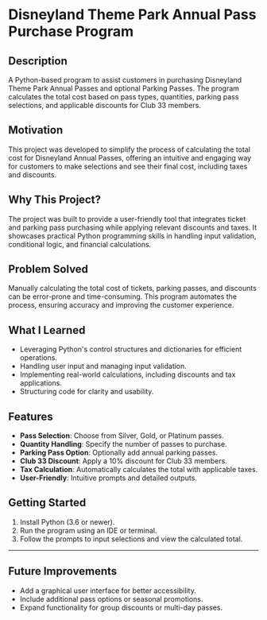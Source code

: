 # Disneyland Theme Park Annual Pass Purchase Program

## Description
A Python-based program to assist customers in purchasing Disneyland Theme Park Annual Passes and optional Parking Passes. The program calculates the total cost based on pass types, quantities, parking pass selections, and applicable discounts for Club 33 members.

## Motivation
This project was developed to simplify the process of calculating the total cost for Disneyland Annual Passes, offering an intuitive and engaging way for customers to make selections and see their final cost, including taxes and discounts.

## Why This Project?
The project was built to provide a user-friendly tool that integrates ticket and parking pass purchasing while applying relevant discounts and taxes. It showcases practical Python programming skills in handling input validation, conditional logic, and financial calculations.

## Problem Solved
Manually calculating the total cost of tickets, parking passes, and discounts can be error-prone and time-consuming. This program automates the process, ensuring accuracy and improving the customer experience.

## What I Learned
- Leveraging Python's control structures and dictionaries for efficient operations.
- Handling user input and managing input validation.
- Implementing real-world calculations, including discounts and tax applications.
- Structuring code for clarity and usability.

## Features
- **Pass Selection**: Choose from Silver, Gold, or Platinum passes.
- **Quantity Handling**: Specify the number of passes to purchase.
- **Parking Pass Option**: Optionally add annual parking passes.
- **Club 33 Discount**: Apply a 10% discount for Club 33 members.
- **Tax Calculation**: Automatically calculates the total with applicable taxes.
- **User-Friendly**: Intuitive prompts and detailed outputs.

## Getting Started
1. Install Python (3.6 or newer).
2. Run the program using an IDE or terminal.
3. Follow the prompts to input selections and view the calculated total.

---

## Future Improvements
- Add a graphical user interface for better accessibility.
- Include additional pass options or seasonal promotions.
- Expand functionality for group discounts or multi-day passes.

